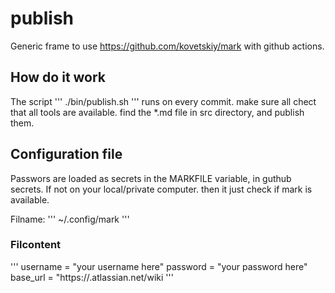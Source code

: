 # publish

Generic frame to use  https://github.com/kovetskiy/mark with github actions.


## How do it work

The script ''' ./bin/publish.sh ''' runs on every commit.  make sure all chect that all tools are available. find the *.md file in src directory, and publish them.



## Configuration file

Passwors are loaded as secrets in the MARKFILE variable, in guthub secrets. If not on your local/private computer. then it just check if mark is available.

Filname: ''' ~/.config/mark '''

### Filcontent

'''
username = "your username here"
password = "your password here"
base_url = "https://<your site here>.atlassian.net/wiki
'''
